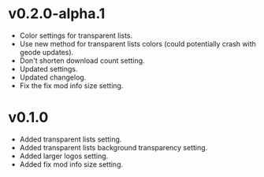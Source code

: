 # v0.2.0-alpha.1

- Color settings for transparent lists.
- Use new method for transparent lists colors (could potentially crash with geode updates).
- Don't shorten download count setting.
- Updated settings.
- Updated changelog.
- Fix the fix mod info size setting.

# v0.1.0

- Added transparent lists setting.
- Added transparent lists background transparency setting.
- Added larger logos setting.
- Added fix mod info size setting.
